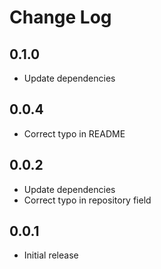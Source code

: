 # Change Log

## 0.1.0
- Update dependencies
## 0.0.4
- Correct typo in README

## 0.0.2
- Update dependencies
- Correct typo in repository field

## 0.0.1
- Initial release